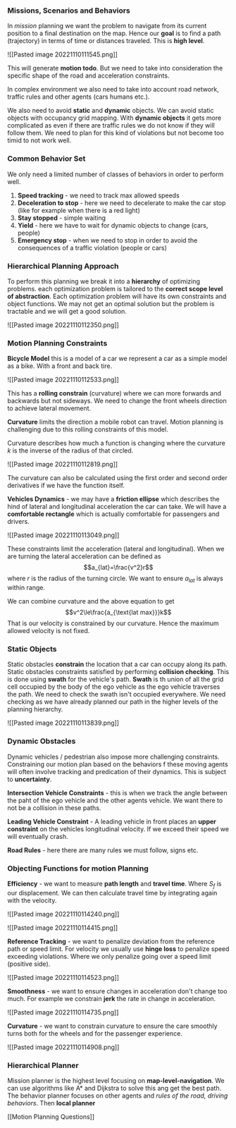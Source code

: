 ### Missions, Scenarios and Behaviors
In *mission* planning we want the problem to navigate from its current position to a final destination on the map. Hence our **goal** is to find a path (trajectory) in terms of time or distances traveled. This is **high level**.

![[Pasted image 20221110111545.png]]

This will generate **motion todo**. But we need to take into consideration the specific shape of the road and acceleration constraints.

In complex environment we also need to take into account road network, traffic rules and other agents (cars humans etc.).

We also need to avoid **static** and **dynamic** objects. We can avoid static objects with occupancy grid mapping. With **dynamic objects** it gets more complicated as even if there are traffic rules we do not know if they will follow them. We need to plan for this kind of violations but not become too timid to not work well.

### Common Behavior Set
We only need a limited number of classes of behaviors in order to perform well.

1. **Speed tracking** - we need to track max allowed speeds
2. **Deceleration to stop** - here we need to decelerate to make the car stop (like for example when there is a red light)
3. **Stay stopped** - simple waiting
4. **Yield** - here we have to wait for dynamic objects to change (cars, people)
5. **Emergency stop** - when we need to stop in order to avoid the consequences of a traffic violation (people or cars)

### Hierarchical Planning Approach
To perform this planning we break it into a **hierarchy** of optimizing problems. each optimization problem is tailored to the **correct scope level of abstraction**. Each optimization problem will have its own constraints and object functions.
We may not get an optimal solution but the problem is tractable and we will get a good solution.

![[Pasted image 20221110112350.png]]

### Motion Planning Constraints

**Bicycle Model** this is a model of a car we represent a car as a simple model as a bike. With a front and back tire.

![[Pasted image 20221110112533.png]]

This has a **rolling constrain** (curvature) where we can more forwards and backwards but not sideways. We need to change the front wheels direction to achieve lateral movement.

**Curvature** limits the direction a mobile robot can travel. Motion planning is challenging due to this rolling constraints of this model.

Curvature describes how much a function is changing where the curvature $k$ is the inverse of the radius of that circled.

![[Pasted image 20221110112819.png]]

The curvature can also be calculated using the first order and second order derivatives if we have the function itself.

**Vehicles Dynamics** - we may have a **friction ellipse** which describes the hind of lateral and longitudinal acceleration the car can take.  We will have a **comfortable rectangle** which is actually comfortable for passengers and drivers.

![[Pasted image 20221110113049.png]]

These constraints limit the acceleration (lateral and longitudinal). When we are turning the lateral acceleration can be defined as $$a_{lat}=\frac{v^2}r$$where $r$ is the radius of the turning circle. We want to ensure $a_{lat}$ is always within range.

We can combine curvature and the above equation to get $$v^2\le\frac{a_{\text{lat max}}}k$$That is our velocity is constrained by our curvature. Hence the maximum allowed velocity is not fixed.

### Static Objects
Static obstacles **constrain** the location that a car can occupy along its path. Static obstacles constraints satisfied by performing **collision checking**. This is done using **swath** for the vehicle's path. **Swath** is th union of all the grid cell occupied by the body of the ego vehicle as the ego vehicle traverses the path. We need to check the swath isn't occupied everywhere. We need checking as we have already planned our path in the higher levels of the planning hierarchy.

![[Pasted image 20221110113839.png]]

### Dynamic Obstacles
Dynamic vehicles / pedestrian also impose more challenging constraints. Constraining our motion plan based on the behaviors f these moving agents will often involve tracking and predication of their dynamics. This is subject to **uncertainty**.

**Intersection Vehicle Constraints** - this is when we track the angle between the paht of the ego vehicle and the other agents vehicle. We want there to not be a collision in these paths.

**Leading Vehicle Constraint** - A leading vehicle in front places an **upper constraint** on the vehicles longitudinal velocity. If we exceed their speed we will eventually crash.

**Road Rules** - here there are many rules we must follow, signs etc.

### Objecting Functions for motion Planning

**Efficiency** - we want to measure **path length** and **travel time**. Where $S_f$ is our displacement. We can then calculate travel time by integrating again with the velocity.

![[Pasted image 20221110114240.png]]

![[Pasted image 20221110114415.png]]

**Reference Tracking** - we want to penalize deviation from the reference path or speed limit. For velocity we usually use **hinge loss** to penalize speed exceeding violations. Where we only penalize going over a speed limit (positive side).

![[Pasted image 20221110114523.png]]

**Smoothness** - we want to ensure changes in acceleration don't change too much. For example we constrain **jerk** the rate in change in acceleration.

![[Pasted image 20221110114735.png]]

**Curvature** - we want to constrain curvature to ensure the care smoothly turns both for the wheels and for the passenger experience.

![[Pasted image 20221110114908.png]]

### Hierarchical Planner
Mission planner is the highest level focusing on **map-level-navigation**. We can use algorithms like A* and Dijkstra to solve this ang get the best path. The behavior planner focuses on other agents and *rules of the road, driving behaviors*. Then **local planner**

[[Motion Planning Questions]]
